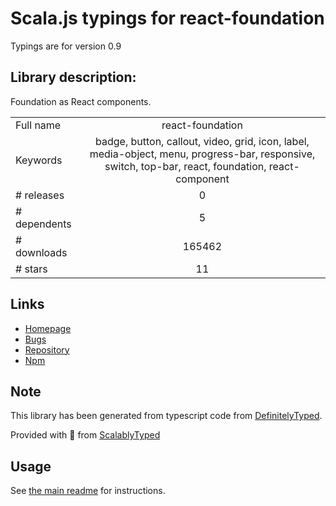 
# Scala.js typings for react-foundation

Typings are for version 0.9

## Library description:
Foundation as React components.

|                    |                 |
| ------------------ | :-------------: |
| Full name          | react-foundation |
| Keywords           | badge, button, callout, video, grid, icon, label, media-object, menu, progress-bar, responsive, switch, top-bar, react, foundation, react-component |
| # releases         | 0 |
| # dependents       | 5 |
| # downloads        | 165462 |
| # stars            | 11 |

## Links
- [Homepage](https://github.com/nordsoftware/react-foundation#readme)
- [Bugs](https://github.com/nordsoftware/react-foundation/issues)
- [Repository](https://github.com/nordsoftware/react-foundation)
- [Npm](https://www.npmjs.com/package/react-foundation)
    


## Note
This library has been generated from typescript code from [DefinitelyTyped](https://definitelytyped.org).

Provided with :purple_heart: from [ScalablyTyped](https://github.com/oyvindberg/ScalablyTyped)

## Usage
See [the main readme](../../readme.md) for instructions.


